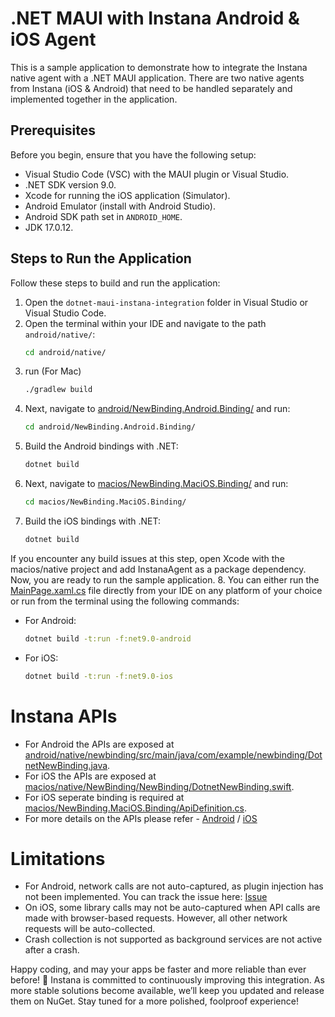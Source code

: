 # .NET MAUI with Instana Android & iOS Agent

This is a sample application to demonstrate how to integrate the Instana native agent with a .NET MAUI application. There are two native agents from Instana (iOS & Android) that need to be handled separately and implemented together in the application.

## Prerequisites

Before you begin, ensure that you have the following setup:

- Visual Studio Code (VSC) with the MAUI plugin or Visual Studio.
- .NET SDK version 9.0.
- Xcode for running the iOS application (Simulator).
- Android Emulator (install with Android Studio).
- Android SDK path set in `ANDROID_HOME`.
- JDK 17.0.12.

## Steps to Run the Application

Follow these steps to build and run the application:

1. Open the `dotnet-maui-instana-integration` folder in Visual Studio or Visual Studio Code.
2. Open the terminal within your IDE and navigate to the path `android/native/`:
   ```bash
   cd android/native/
3. run (For Mac)
    ```bash
    ./gradlew build 
4. Next, navigate to [android/NewBinding.Android.Binding/](android/NewBinding.Android.Binding/) and run:
   ```bash
   cd android/NewBinding.Android.Binding/
5. Build the Android bindings with .NET: 
   ```bash
   dotnet build
6. Next, navigate to [macios/NewBinding.MaciOS.Binding/](macios/NewBinding.MaciOS.Binding/) and run:
   ```bash
   cd macios/NewBinding.MaciOS.Binding/
7. Build the iOS bindings with .NET:
   ```bash
   dotnet build
 If you encounter any build issues at this step, open Xcode with the macios/native project and add InstanaAgent as a package dependency.
Now, you are ready to run the sample application.
8. You can either run the [MainPage.xaml.cs](sample/MainPage.xaml.cs) file directly from your IDE on any platform of your choice or run from the terminal using the following commands:
- For Android:
    ```bash
    dotnet build -t:run -f:net9.0-android
- For iOS:
    ```bash
    dotnet build -t:run -f:net9.0-ios
# Instana APIs

 - For Android the APIs are exposed at [android/native/newbinding/src/main/java/com/example/newbinding/DotnetNewBinding.java](android/native/newbinding/src/main/java/com/example/newbinding/DotnetNewBinding.java). 
 - For iOS the APIs are exposed at [macios/native/NewBinding/NewBinding/DotnetNewBinding.swift](macios/native/NewBinding/NewBinding/DotnetNewBinding.swift).
 - For iOS seperate binding is required at [macios/NewBinding.MaciOS.Binding/ApiDefinition.cs](macios/NewBinding.MaciOS.Binding/ApiDefinition.cs). 
 - For more details on the APIs please refer - [Android](https://www.ibm.com/docs/en/instana-observability/current?topic=applications-android-api) / [iOS](https://www.ibm.com/docs/en/instana-observability/current?topic=applications-ios-api)

 # Limitations
 - For Android, network calls are not auto-captured, as plugin injection has not been implemented. You can track the issue here: [Issue](https://github.com/CommunityToolkit/Maui.NativeLibraryInterop/issues/83)
 - On iOS, some library calls may not be auto-captured when API calls are made with browser-based requests. However, all other network requests will be auto-collected.
 - Crash collection is not supported as background services are not active after a crash.

 
 Happy coding, and may your apps be faster and more reliable than ever before! 🚀
Instana is committed to continuously improving this integration. As more stable solutions become available, we’ll keep you updated and release them on NuGet. Stay tuned for a more polished, foolproof experience!
